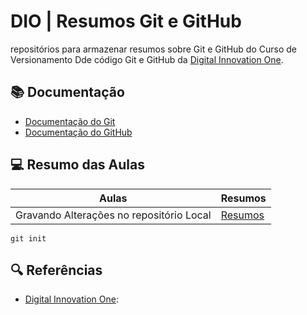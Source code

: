 # DIO | Resumos Git e GitHub

repositórios para armazenar resumos sobre Git e GitHub do Curso de Versionamento Dde código Git e GitHub da [Digital Innovation One](https://dio.me).

## 📚 Documentação
- [Documentação do Git](https://git-smc.com/doc)
- [Documentação do GitHub](https://docs.github.com/)


## 💻 Resumo das Aulas 

| Aulas | Resumos |
|-------|---------|
| Gravando Alterações no repositório Local | [Resumos]() |

```
git init
```

## 🔍 Referências
- [Digital Innovation One]():